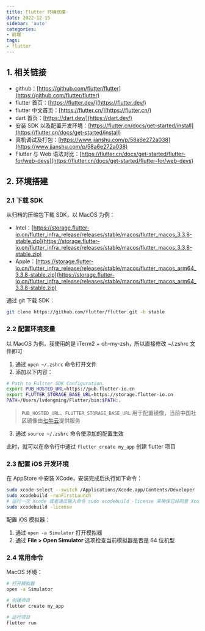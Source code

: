 ```yaml
---
title: Flutter 环境搭建
date: 2022-12-15
sidebar: 'auto'
categories:
- 前端
tags:
- flutter
---
```


## 1. 相关链接

+ github：[https://github.com/flutter/flutter](https://github.com/flutter/flutter)
+ flutter 首页：[https://flutter.dev/](https://flutter.dev/)
+ flutter 中文首页：[https://flutter.cn/](https://flutter.cn/)
+ dart 首页：[https://dart.dev/](https://dart.dev/)
+ 安装 SDK 以及配置开发环境：[https://flutter.cn/docs/get-started/install](https://flutter.cn/docs/get-started/install)
+ 真机调试及打包：[https://www.jianshu.com/p/58a6e272a038](https://www.jianshu.com/p/58a6e272a038)
+ Flutter 与 Web 语法对比：[https://flutter.cn/docs/get-started/flutter-for/web-devs](https://flutter.cn/docs/get-started/flutter-for/web-devs)

## 2. 环境搭建

### 2.1 下载 SDK

从归档的压缩包下载 SDK，以 MacOS 为例：

+ Intel：[https://storage.flutter-io.cn/flutter_infra_release/releases/stable/macos/flutter_macos_3.3.8-stable.zip](https://storage.flutter-io.cn/flutter_infra_release/releases/stable/macos/flutter_macos_3.3.8-stable.zip)
+ Apple：[https://storage.flutter-io.cn/flutter_infra_release/releases/stable/macos/flutter_macos_arm64_3.3.8-stable.zip](https://storage.flutter-io.cn/flutter_infra_release/releases/stable/macos/flutter_macos_arm64_3.3.8-stable.zip)

通过 git 下载 SDK：

```sh
git clone https://github.com/flutter/flutter.git -b stable
```

### 2.2 配置环境变量

以 MacOS 为例，我使用的是 iTerm2 + oh-my-zsh，所以直接修改 ~/.zshrc 文件即可

1. 通过 `open ~/.zshrc` 命令打开文件
2. 添加以下内容：

```sh
# Path to Fultter SDK Configuration.
export PUB_HOSTED_URL=https://pub.flutter-io.cn
export FLUTTER_STORAGE_BASE_URL=https://storage.flutter-io.cn
PATH=/Users/lvdengming/Flutter/bin:$PATH:.
```

> `PUB_HOSTED_URL`、`FLUTTER_STORAGE_BASE_URL` 用于配置镜像，当前中国社区镜像由[七牛云](https://sensors.qiniu.com/t/n9Q)提供服务

3. 通过 `source ~/.zshrc` 命令使添加的配置生效

此时，就可以在命令行中通过 `flutter create my_app` 创建 flutter 项目

### 2.3 配置 iOS 开发环境

在 AppStore 中安装 XCode，安装完成后执行如下命令：

```sh
sudo xcode-select --switch /Applications/Xcode.app/Contents/Developer
sudo xcodebuild -runFirstLaunch
# 运行一次 Xcode 或者通过输入命令 sudo xcodebuild -license 来确保已经同意 Xcode 的许可协议
sudo xcodebuild -license
```

配置 iOS 模拟器：

1. 通过 `open -a Simulator` 打开模拟器
2. 通过 **File > Open Simulator** 选项检查当前模拟器是否是 64 位机型

### 2.4 常用命令

MacOS 环境：

```sh
# 打开模拟器
open -a Simulator

# 创建项目
flutter create my_app

# 运行项目
flutter run
```
